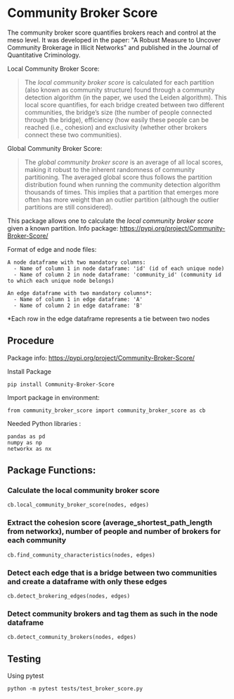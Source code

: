 # Community Broker Score

The community broker score quantifies brokers reach and control at the meso level. It was developed in the paper: "A Robust Measure to Uncover Community Brokerage in Illicit Networks" and published in the Journal of Quantitative Criminology.

Local Community Broker Score:
> The *local community broker score* is calculated for each partition (also known as community structure) found through a community detection algorithm (in the paper, we used the Leiden algorithm). This local score quantifies, for each bridge created between two different communities, the bridge’s size (the number of people connected through the bridge), efficiency (how easily these people can be reached (i.e., cohesion) and exclusivity (whether other brokers connect these two communities).

Global Community Broker Score:
> The *global community broker score* is an average of all local scores, making it robust to the inherent randomness of community partitioning. The averaged global score thus follows the partition distribution found when running the community detection algorithm thousands of times. This implies that a partition that emerges more often has more weight than an outlier partition (although the outlier partitions are still considered).

This package allows one to calculate the *local community broker score* given a known partition. Info package: https://pypi.org/project/Community-Broker-Score/

Format of edge and node files:

    A node dataframe with two mandatory columns:
      - Name of column 1 in node dataframe: 'id' (id of each unique node)
      - Name of column 2 in node dataframe: 'community_id' (community id to which each unique node belongs)

    An edge dataframe with two mandatory columns*:  
      - Name of column 1 in edge dataframe: 'A'
      - Name of column 2 in edge dataframe: 'B'

*Each row in the edge dataframe represents a tie between two nodes

## Procedure

Package info: https://pypi.org/project/Community-Broker-Score/

Install Package
  ```
  pip install Community-Broker-Score
  ```

  Import package in environment:
  ```
  from community_broker_score import community_broker_score as cb 
  ```
  Needed Python libraries :
  ```
  pandas as pd
  numpy as np
  networkx as nx
  ```

## Package Functions:

  ### Calculate the local community broker score
  ```
  cb.local_community_broker_score(nodes, edges)

  ```

  ### Extract the cohesion score (average_shortest_path_length from networkx), number of people and number of brokers for each community
  ```
  cb.find_community_characteristics(nodes, edges)
  ```

  ### Detect each edge that is a bridge between two communities and create a dataframe with only these edges
  ```
  cb.detect_brokering_edges(nodes, edges)
  ```

  ### Detect community brokers and tag them as such in the node dataframe
  ```
  cb.detect_community_brokers(nodes, edges)
  ```


## Testing
Using pytest
 ```
 python -m pytest tests/test_broker_score.py
 ```
